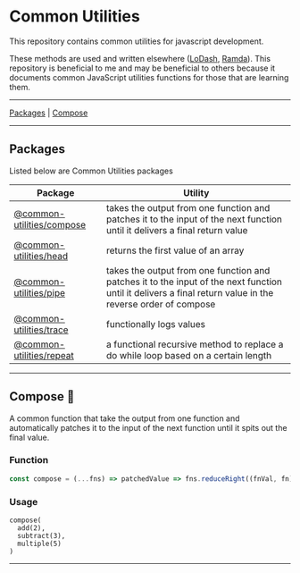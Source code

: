 # Common Utilities

This repository contains common utilities for javascript development.

These methods are used and written elsewhere ([LoDash](https://lodash.com/), [Ramda](https://ramdajs.com/docs/)). This repository is beneficial to me and may be beneficial to others because it documents common JavaScript utilities functions for those that are learning them.

---

[Packages](#packages) | [Compose](#compose)

---

## Packages

Listed below are Common Utilities packages

| Package | Utility |
| --- | --- |
| [@common-utilities/compose](/packages/compose) | takes the output from one function and patches it to the input of the next function until it delivers a final return value |
| [@common-utilities/head](/packages/head) | returns the first value of an array |
| [@common-utilities/pipe](/packages/pipe) | takes the output from one function and patches it to the input of the next function until it delivers a final return value in the reverse order of compose |
| [@common-utilities/trace](/packages/trace) | functionally logs values |
| [@common-utilities/repeat](/packages/repeat) | a functional recursive method to replace a do while loop based on a certain length |

---

## Compose 🚂

A common function that take the output from one function and automatically patches it to the input of the next function until it spits out the final value.

### Function

```javascript
const compose = (...fns) => patchedValue => fns.reduceRight((fnVal, fn) => fn(fnVal), patchedValue)
```

### Usage

```
compose(
  add(2),
  subtract(3),
  multiple(5)
)
```

---
